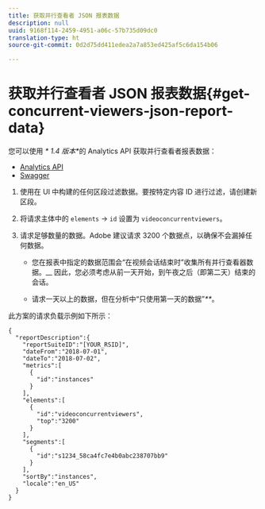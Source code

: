 ```yaml
---
title: 获取并行查看者 JSON 报表数据
description: null
uuid: 9168f114-2459-4951-a06c-57b735d09dc0
translation-type: ht
source-git-commit: 0d2d75dd411edea2a7a853ed425af5c6da154b06

---
```



# 获取并行查看者 JSON 报表数据{#get-concurrent-viewers-json-report-data}

您可以使用 _* 1.4 版本&#x200B;*_&#x200B;的 Analytics API 获取并行查看者报表数据：
* [Analytics API](https://github.com/AdobeDocs/analytics-1.4-apis)
* [Swagger](https://adobedocs.github.io/analytics-1.4-apis/swagger-docs.html#/Report/Report.Get)

1. 使用在 UI 中构建的任何区段过滤数据。要按特定内容 ID 进行过滤，请创建新区段。
1. 将请求主体中的 `elements` -&gt; `id` 设置为 `videoconcurrentviewers`。
1. 请求足够数量的数据。Adobe 建议请求 3200 个数据点，以确保不会漏掉任何数据。

   * 您在报表中指定的数据范围会“在视频会话结束时”收集所有并行查看器数据。__
因此，您必须考虑从前一天开始，到午夜之后（即第二天）结束的会话。

   * 请求一天以上的数据，但在分析中“只使用第一天的数据”_**_。

此方案的请求负载示例如下所示：

```
{
  "reportDescription":{
    "reportSuiteID":"[YOUR_RSID]",
    "dateFrom":"2018-07-01",
    "dateTo":"2018-07-02",
    "metrics":[
      {
        "id":"instances"
      }
    ],
    "elements":[
      {
        "id":"videoconcurrentviewers",
        "top":"3200"
      }
    ],
    "segments":[
      {
        "id":"s1234_58ca4fc7e4b0abc238707bb9"                                         
      }
    ],
    "sortBy":"instances",
    "locale":"en_US"
  }
}
```

<!--
You can extract the concurrent viewers report data using the Experience Cloud API Explorer as follows. 

1. Navigate to: [https://marketing.adobe.com/developer/api-explorer.](https://marketing.adobe.com/developer/api-explorer)
1. Select and enter the following information in the API Explorer form:

    * **API -** Select "Report".
    * **Method -** Select "Queue".
    * **Environment -** Select your data center.
    * Request JSON - Specify the following:

        * `reportSuiteID` - For info on reports suites: [Report Suites](https://marketing.adobe.com/resources/help/en_US/sc/implement/ref-reports-report-suites.html)
        
        * `dateTo` - End date of the report.         
        
          >[!NOTE]
          >
          >The maximum time period supported is two days.

        * `dateFrom` - Start date of the report.
        * `elements : id` - Set to `"videoconcurrentviewers"`
        
        * `elements : top` - Specify the number of entries to be returned.

      Sample request body:

      ```    
      {
          "reportDescription": {
              "reportSuiteID": "[Your Report Suite ID]",
              "dateTo": "2017-09-07",
              "dateFrom": "2017-09-07"
              "metrics": [
                  {
                      "id": "instances"
                  }
              ],
              "elements": [
                  {
                      "id": "videoconcurrentviewers",
                      "top": 2880
                  }
              ]
              "locale": "en_US"
          }
      }
      
      ```

      >[!TIP]
      >
      >Some sessions are ended on the next day, and at that point the data will be available for reporting. In that case the best approach is to select 2 days (2880 minutes) of data, and use only the data for the first day (1440 minutes).

1. Click **Get Response**.

   In the Response field, you should get a `reportID`.
1. In the form, change **Method** to "Get".
1. Enter the value of the `reportID` you received in Step 3, and click **Get Response**.

   The concurrent viewers report data, in JSON format, is presented in the Response field.
   
   For example:
   
   ![](assets/api_helper_2.png) 

   ![](assets/api_helper_1.png)

-->
